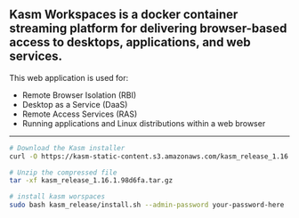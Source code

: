 ## Kasm Workspaces is a docker container streaming platform for delivering browser-based access to desktops, applications, and web services.

This web application is used for:
- Remote Browser Isolation (RBI)
- Desktop as a Service (DaaS)
- Remote Access Services (RAS)
- Running applications and Linux distributions within a web browser

***
```bash
# Download the Kasm installer
curl -O https://kasm-static-content.s3.amazonaws.com/kasm_release_1.16.1.98d6fa.tar.gz

# Unzip the compressed file
tar -xf kasm_release_1.16.1.98d6fa.tar.gz

# install kasm worspaces
sudo bash kasm_release/install.sh --admin-password your-password-here
```